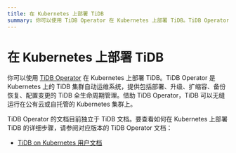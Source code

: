 ```yaml
---
title: 在 Kubernetes 上部署 TiDB
summary: 你可以使用 TiDB Operator 在 Kubernetes 上部署 TiDB。TiDB Operator 是 Kubernetes 上的 TiDB 集群自动运维系统，提供部署、升级、扩缩容、备份恢复、配置变更的 TiDB 全生命周期管理。借助 TiDB Operator，TiDB 可以无缝运行在公有云或自托管的 Kubernetes 集群上。TiDB Operator 的文档目前独立于 TiDB 文档。要查看如何在 Kubernetes 上部署 TiDB 的详细步骤，请参阅对应版本的 TiDB Operator 文档。
---
```


# 在 Kubernetes 上部署 TiDB

你可以使用 [TiDB Operator](https://github.com/pingcap/tidb-operator) 在 Kubernetes 上部署 TiDB。TiDB Operator 是 Kubernetes 上的 TiDB 集群自动运维系统，提供包括部署、升级、扩缩容、备份恢复、配置变更的 TiDB 全生命周期管理。借助 TiDB Operator，TiDB 可以无缝运行在公有云或自托管的 Kubernetes 集群上。

TiDB Operator 的文档目前独立于 TiDB 文档。要查看如何在 Kubernetes 上部署 TiDB 的详细步骤，请参阅对应版本的 TiDB Operator 文档：

- [TiDB on Kubernetes 用户文档](https://docs.pingcap.com/zh/tidb-in-kubernetes/stable/)
